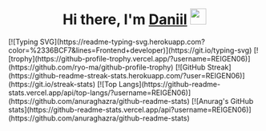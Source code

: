 <h1 align="center">Hi there, I'm <a href="https://vk.com/reigen0" target="_blank">Daniil</a> 
<img src="https://github.com/blackcater/blackcater/raw/main/images/Hi.gif" height="32"/></h1>
[![Typing SVG](https://readme-typing-svg.herokuapp.com?color=%2336BCF7&lines=Frontend+developer)](https://git.io/typing-svg)
[![trophy](https://github-profile-trophy.vercel.app/?username=REIGEN06)](https://github.com/ryo-ma/github-profile-trophy)
[![GitHub Streak](https://github-readme-streak-stats.herokuapp.com/?user=REIGEN06)](https://git.io/streak-stats)
[![Top Langs](https://github-readme-stats.vercel.app/api/top-langs/?username=REIGEN06)](https://github.com/anuraghazra/github-readme-stats)
[![Anurag's GitHub stats](https://github-readme-stats.vercel.app/api?username=REIGEN06)](https://github.com/anuraghazra/github-readme-stats)
<!--
**REIGEN06/REIGEN06** is a ✨ _special_ ✨ repository because its `README.md` (this file) appears on your GitHub profile.

Here are some ideas to get you started:

- 🔭 I’m currently working on ...
- 🌱 I’m currently learning ...
- 👯 I’m looking to collaborate on ...
- 🤔 I’m looking for help with ...
- 💬 Ask me about ...
- 📫 How to reach me: ...
- 😄 Pronouns: ...
- ⚡ Fun fact: ...
-->
